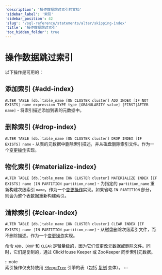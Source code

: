 ```yaml
---
'description': '操作数据跳过索引的文档'
'sidebar_label': '索引'
'sidebar_position': 42
'slug': '/sql-reference/statements/alter/skipping-index'
'title': '操作数据跳过索引'
'toc_hidden_folder': true
---
```



# 操作数据跳过索引

以下操作是可用的：

## 添加索引 {#add-index}

`ALTER TABLE [db.]table_name [ON CLUSTER cluster] ADD INDEX [IF NOT EXISTS] name expression TYPE type [GRANULARITY value] [FIRST|AFTER name]` - 将索引描述添加到表的元数据中。

## 删除索引 {#drop-index}

`ALTER TABLE [db.]table_name [ON CLUSTER cluster] DROP INDEX [IF EXISTS] name` - 从表的元数据中删除索引描述，并从磁盘删除索引文件。作为一个[变更操作](/sql-reference/statements/alter/index.md#mutations)实现。

## 物化索引 {#materialize-index}

`ALTER TABLE [db.]table_name [ON CLUSTER cluster] MATERIALIZE INDEX [IF EXISTS] name [IN PARTITION partition_name]` - 为指定的 `partition_name` 重新构建次级索引 `name`。作为一个[变更操作](/sql-reference/statements/alter/index.md#mutations)实现。如果省略 `IN PARTITION` 部分，则会为整个表数据重新构建索引。

## 清除索引 {#clear-index}

`ALTER TABLE [db.]table_name [ON CLUSTER cluster] CLEAR INDEX [IF EXISTS] name [IN PARTITION partition_name]` - 从磁盘删除次级索引文件，而不删除描述。作为一个[变更操作](/sql-reference/statements/alter/index.md#mutations)实现。

命令 `ADD`、`DROP` 和 `CLEAR` 是轻量级的，因为它们仅更改元数据或删除文件。同时，它们是复制的，通过 ClickHouse Keeper 或 ZooKeeper 同步索引元数据。

:::note    
索引操作仅支持使用 [`*MergeTree`](/engines/table-engines/mergetree-family/mergetree.md) 引擎的表（包括 [复制](/engines/table-engines/mergetree-family/replication.md) 变体）。
:::
